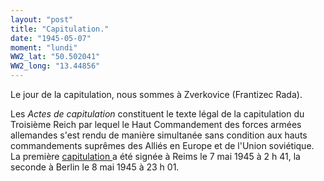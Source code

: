 ```yaml
---
layout: "post"
title: "Capitulation."
date: "1945-05-07"
moment: "lundi"
WW2_lat: "50.502041"
WW2_long: "13.44856"
---
```


Le jour de la capitulation, nous sommes à Zverkovice (Frantizec Rada).


<div class="histoire"></div>

<div class="commentaire">Les <em>Actes de capitulation</em> constituent le texte légal de la capitulation du Troisième Reich par lequel le Haut Commandement des forces armées allemandes s'est rendu de manière simultanée sans condition aux hauts commandements suprêmes des Alliés en Europe et de l'Union soviétique. La première <a href="http://www.lepoint.fr/histoire/la-fausse-capitulation-du-8-mai-1945-08-05-2014-1820601_1615.php"> capitulation </a> a été signée à Reims le 7 mai 1945 à 2 h 41, la seconde à Berlin le 8 mai 1945 à 23 h 01.</div>